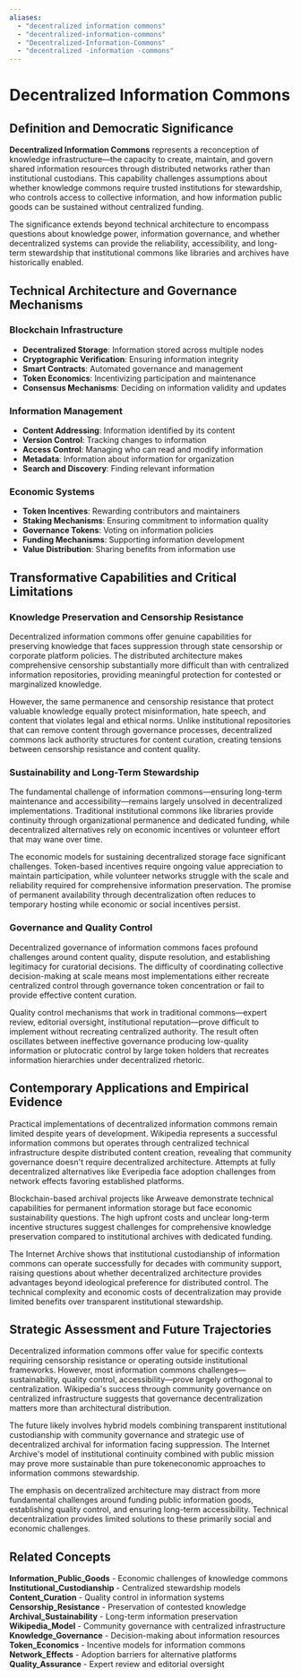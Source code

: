 ```yaml
---
aliases:
  - "decentralized information commons"
  - "decentralized-information-commons"
  - "Decentralized-Information-Commons"
  - "decentralized -information -commons"
---
```


# Decentralized Information Commons

## Definition and Democratic Significance

**Decentralized Information Commons** represents a reconception of knowledge infrastructure—the capacity to create, maintain, and govern shared information resources through distributed networks rather than institutional custodians. This capability challenges assumptions about whether knowledge commons require trusted institutions for stewardship, who controls access to collective information, and how information public goods can be sustained without centralized funding.

The significance extends beyond technical architecture to encompass questions about knowledge power, information governance, and whether decentralized systems can provide the reliability, accessibility, and long-term stewardship that institutional commons like libraries and archives have historically enabled.

## Technical Architecture and Governance Mechanisms

### Blockchain Infrastructure
- **Decentralized Storage**: Information stored across multiple nodes
- **Cryptographic Verification**: Ensuring information integrity
- **Smart Contracts**: Automated governance and management
- **Token Economics**: Incentivizing participation and maintenance
- **Consensus Mechanisms**: Deciding on information validity and updates

### Information Management
- **Content Addressing**: Information identified by its content
- **Version Control**: Tracking changes to information
- **Access Control**: Managing who can read and modify information
- **Metadata**: Information about information for organization
- **Search and Discovery**: Finding relevant information

### Economic Systems
- **Token Incentives**: Rewarding contributors and maintainers
- **Staking Mechanisms**: Ensuring commitment to information quality
- **Governance Tokens**: Voting on information policies
- **Funding Mechanisms**: Supporting information development
- **Value Distribution**: Sharing benefits from information use

## Transformative Capabilities and Critical Limitations

### Knowledge Preservation and Censorship Resistance

Decentralized information commons offer genuine capabilities for preserving knowledge that faces suppression through state censorship or corporate platform policies. The distributed architecture makes comprehensive censorship substantially more difficult than with centralized information repositories, providing meaningful protection for contested or marginalized knowledge.

However, the same permanence and censorship resistance that protect valuable knowledge equally protect misinformation, hate speech, and content that violates legal and ethical norms. Unlike institutional repositories that can remove content through governance processes, decentralized commons lack authority structures for content curation, creating tensions between censorship resistance and content quality.

### Sustainability and Long-Term Stewardship

The fundamental challenge of information commons—ensuring long-term maintenance and accessibility—remains largely unsolved in decentralized implementations. Traditional institutional commons like libraries provide continuity through organizational permanence and dedicated funding, while decentralized alternatives rely on economic incentives or volunteer effort that may wane over time.

The economic models for sustaining decentralized storage face significant challenges. Token-based incentives require ongoing value appreciation to maintain participation, while volunteer networks struggle with the scale and reliability required for comprehensive information preservation. The promise of permanent availability through decentralization often reduces to temporary hosting while economic or social incentives persist.

### Governance and Quality Control

Decentralized governance of information commons faces profound challenges around content quality, dispute resolution, and establishing legitimacy for curatorial decisions. The difficulty of coordinating collective decision-making at scale means most implementations either recreate centralized control through governance token concentration or fail to provide effective content curation.

Quality control mechanisms that work in traditional commons—expert review, editorial oversight, institutional reputation—prove difficult to implement without recreating centralized authority. The result often oscillates between ineffective governance producing low-quality information or plutocratic control by large token holders that recreates information hierarchies under decentralized rhetoric.

## Contemporary Applications and Empirical Evidence

Practical implementations of decentralized information commons remain limited despite years of development. Wikipedia represents a successful information commons but operates through centralized technical infrastructure despite distributed content creation, revealing that community governance doesn't require decentralized architecture. Attempts at fully decentralized alternatives like Everipedia face adoption challenges from network effects favoring established platforms.

Blockchain-based archival projects like Arweave demonstrate technical capabilities for permanent information storage but face economic sustainability questions. The high upfront costs and unclear long-term incentive structures suggest challenges for comprehensive knowledge preservation compared to institutional archives with dedicated funding.

The Internet Archive shows that institutional custodianship of information commons can operate successfully for decades with community support, raising questions about whether decentralized architecture provides advantages beyond ideological preference for distributed control. The technical complexity and economic costs of decentralization may provide limited benefits over transparent institutional stewardship.

## Strategic Assessment and Future Trajectories

Decentralized information commons offer value for specific contexts requiring censorship resistance or operating outside institutional frameworks. However, most information commons challenges—sustainability, quality control, accessibility—prove largely orthogonal to centralization. Wikipedia's success through community governance on centralized infrastructure suggests that governance decentralization matters more than architectural distribution.

The future likely involves hybrid models combining transparent institutional custodianship with community governance and strategic use of decentralized archival for information facing suppression. The Internet Archive's model of institutional continuity combined with public mission may prove more sustainable than pure tokeneconomic approaches to information commons stewardship.

The emphasis on decentralized architecture may distract from more fundamental challenges around funding public information goods, establishing quality control, and ensuring long-term accessibility. Technical decentralization provides limited solutions to these primarily social and economic challenges.

## Related Concepts

**Information_Public_Goods** - Economic challenges of knowledge commons
**Institutional_Custodianship** - Centralized stewardship models
**Content_Curation** - Quality control in information systems
**Censorship_Resistance** - Preservation of contested knowledge
**Archival_Sustainability** - Long-term information preservation
**Wikipedia_Model** - Community governance with centralized infrastructure
**Knowledge_Governance** - Decision-making about information resources
**Token_Economics** - Incentive models for information commons
**Network_Effects** - Adoption barriers for alternative platforms
**Quality_Assurance** - Expert review and editorial oversight